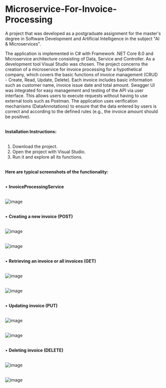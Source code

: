 # Microservice-For-Invoice-Processing

A project that was developed as a postgraduate assignment for the master's degree in Software Development and Artificial Intelligence in the subject "AI & Microservices".

The application is implemented in C# with Framework .NET Core 8.0 and Microservice architecture consisting of Data, Service and Controller. As a development tool Visual Studio was chosen. The project concerns the creation of a microservice for invoice processing for a hypothetical company, which covers the basic functions of invoice management (CRUD - Create, Read, Update, Delete). Each invoice includes basic information such as customer name, invoice issue date and total amount. Swagger UI was integrated for easy management and testing of the API via user interface. This allows users to execute requests without having to use external tools such as Postman. The application uses verification mechanisms (DataAnnotations) to ensure that the data entered by users is correct and according to the defined rules (e.g., the invoice amount should be positive). </br> </br>

<b>Ιnstallation Ιnstructions:</b> </br> </br>

1. Download the project.
2. Open the project with Visual Studio.
3. Run it and explore all its functions. </br> </br>

<b>Here are typical screenshots of the functionality: </b> </br> </br>

• <b>InvoiceProcessingService</b> </br> </br>

![image](https://github.com/user-attachments/assets/28a0dd40-b679-4673-9857-126734f09d36) </br> </br>

• <b>Creating a new invoice (POST)</b>  </br> </br>

![image](https://github.com/user-attachments/assets/a39f3e71-5279-45bd-b2ba-c9f6a97cd836) </br> </br>

![image](https://github.com/user-attachments/assets/1284e668-1956-4ac3-be95-5a030e27afc0) </br> </br>

• <b>Retrieving an invoice or all invoices (GET)</b>  </br> </br>

![image](https://github.com/user-attachments/assets/caf13f41-4444-4cdf-a781-d6bfe4b1473b) </br> </br>

![image](https://github.com/user-attachments/assets/792a0741-d106-4fe2-9b39-fb51a97c8bdf) </br> </br>

• <b>Updating invoice (PUT)</b>  </br> </br>

![image](https://github.com/user-attachments/assets/8f9bb947-ea14-4e53-b42e-3822ff1e7450)  </br> </br>

![image](https://github.com/user-attachments/assets/d83fc38c-8e8c-4c3e-a49c-b3618f06f398)  </br> </br>

• <b>Deleting invoice (DELETE)</b>  </br> </br>

![image](https://github.com/user-attachments/assets/84b87ffc-6feb-49f5-96a5-02b9503ecbd9) </br> </br>

![image](https://github.com/user-attachments/assets/f9dbaf47-6c0a-405d-80cf-409e0a208629)

















